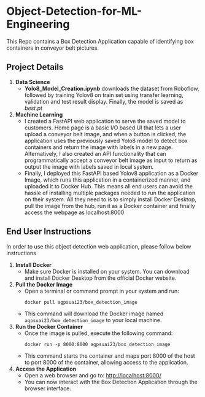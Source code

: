 <!DOCTYPE html>
<html lang="en">
<head>
<meta charset="UTF-8">
<meta name="viewport" content="width=device-width, initial-scale=1.0">
</head>
<body>
<h1>Object-Detection-for-ML-Engineering</h1>
<p>This Repo contains a Box Detection Application capable of identifying box containers in conveyor belt pictures.</p>

<h2>Project Details</h2>

<ol>
  <li><strong>Data Science</strong>
    <ul>
      <li><b>Yolo8_Model_Creation.ipynb</b> downloads the dataset from Roboflow, followed by training Yolov8 on train set using transfer learning, validation and test result display. Finally, the model is saved as <i>best.pt</i></li>
    </ul>
  </li>

  <li><strong>Machine Learning </strong>
    <ul>
      <li>I created a FastAPI web application to serve the saved model to customers. Home page is a basic I/O based UI that lets a user upload a conveyor belt image, and when a button is clicked, the application uses the previously saved Yolo8 model to detect box containers and return the image with labels in a new page. Alternatively, I also created an API functionality that can programmatically accept a conveyor belt image as input to return as output the image with labels saved in local system. </li>
      <li>Finally, I deployed this FastAPI based Yolov8 application as a Docker Image, which runs this application in a containerized manner, and uploaded it to Docker Hub. This means all end users can avoid the hassle of installing multiple packages needed to run the application on their system. All they need to is to simply install Docker Desktop, pull the image from the hub, run it as a Docker container and finally access the webpage as localhost:8000</li>
    </ul>
  </li>
</ol>
  
  

<h2>End User Instructions</h2>
In order to use this object detection web application, please follow below instructions
<ol>
  <li><strong>Install Docker</strong>
    <ul>
      <li>Make sure Docker is installed on your system. You can download and install Docker Desktop from the official Docker website.</li>
    </ul>
  </li>

  <li><strong>Pull the Docker Image</strong>
    <ul>
      <li>Open a terminal or command prompt in your system and run:
        <pre><code>docker pull agpsuai23/box_detection_image</code></pre>
      </li>
      <li>This command will download the Docker image named <code>agpsuai23/box_detection_image</code> to your local machine.</li>
    </ul>
  </li>

  <li><strong>Run the Docker Container</strong>
    <ul>
      <li>Once the image is pulled, execute the following command:
        <pre><code>docker run -p 8000:8000 agpsuai23/box_detection_image</code></pre>
      </li>
      <li>This command starts the container and maps port 8000 of the host to port 8000 of the container, allowing access to the application.</li>
    </ul>
  </li>

  <li><strong>Access the Application</strong>
    <ul>
      <li>Open a web browser and go to: <a href="http://localhost:8000/" target="_blank">http://localhost:8000/</a></li>
      <li>You can now interact with the Box Detection Application through the browser interface.</li>
    </ul>
  </li>
</ol>

</body>
</html>
